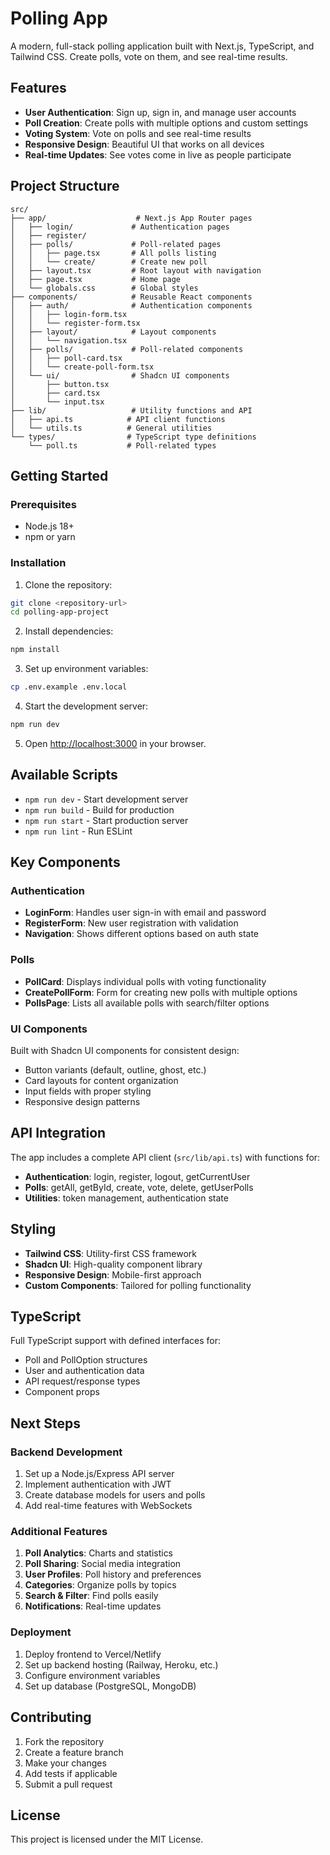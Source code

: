 # Polling App

A modern, full-stack polling application built with Next.js, TypeScript, and Tailwind CSS. Create polls, vote on them, and see real-time results.

## Features

- **User Authentication**: Sign up, sign in, and manage user accounts
- **Poll Creation**: Create polls with multiple options and custom settings
- **Voting System**: Vote on polls and see real-time results
- **Responsive Design**: Beautiful UI that works on all devices
- **Real-time Updates**: See votes come in live as people participate

## Project Structure

```
src/
├── app/                    # Next.js App Router pages
│   ├── login/             # Authentication pages
│   ├── register/
│   ├── polls/             # Poll-related pages
│   │   ├── page.tsx       # All polls listing
│   │   └── create/        # Create new poll
│   ├── layout.tsx         # Root layout with navigation
│   ├── page.tsx           # Home page
│   └── globals.css        # Global styles
├── components/            # Reusable React components
│   ├── auth/              # Authentication components
│   │   ├── login-form.tsx
│   │   └── register-form.tsx
│   ├── layout/            # Layout components
│   │   └── navigation.tsx
│   ├── polls/             # Poll-related components
│   │   ├── poll-card.tsx
│   │   └── create-poll-form.tsx
│   └── ui/                # Shadcn UI components
│       ├── button.tsx
│       ├── card.tsx
│       └── input.tsx
├── lib/                   # Utility functions and API
│   ├── api.ts            # API client functions
│   └── utils.ts          # General utilities
└── types/                # TypeScript type definitions
    └── poll.ts           # Poll-related types
```

## Getting Started

### Prerequisites

- Node.js 18+ 
- npm or yarn

### Installation

1. Clone the repository:
```bash
git clone <repository-url>
cd polling-app-project
```

2. Install dependencies:
```bash
npm install
```

3. Set up environment variables:
```bash
cp .env.example .env.local
```

4. Start the development server:
```bash
npm run dev
```

5. Open [http://localhost:3000](http://localhost:3000) in your browser.

## Available Scripts

- `npm run dev` - Start development server
- `npm run build` - Build for production
- `npm run start` - Start production server
- `npm run lint` - Run ESLint

## Key Components

### Authentication
- **LoginForm**: Handles user sign-in with email and password
- **RegisterForm**: New user registration with validation
- **Navigation**: Shows different options based on auth state

### Polls
- **PollCard**: Displays individual polls with voting functionality
- **CreatePollForm**: Form for creating new polls with multiple options
- **PollsPage**: Lists all available polls with search/filter options

### UI Components
Built with Shadcn UI components for consistent design:
- Button variants (default, outline, ghost, etc.)
- Card layouts for content organization
- Input fields with proper styling
- Responsive design patterns

## API Integration

The app includes a complete API client (`src/lib/api.ts`) with functions for:

- **Authentication**: login, register, logout, getCurrentUser
- **Polls**: getAll, getById, create, vote, delete, getUserPolls
- **Utilities**: token management, authentication state

## Styling

- **Tailwind CSS**: Utility-first CSS framework
- **Shadcn UI**: High-quality component library
- **Responsive Design**: Mobile-first approach
- **Custom Components**: Tailored for polling functionality

## TypeScript

Full TypeScript support with defined interfaces for:
- Poll and PollOption structures
- User and authentication data
- API request/response types
- Component props

## Next Steps

### Backend Development
1. Set up a Node.js/Express API server
2. Implement authentication with JWT
3. Create database models for users and polls
4. Add real-time features with WebSockets

### Additional Features
1. **Poll Analytics**: Charts and statistics
2. **Poll Sharing**: Social media integration
3. **User Profiles**: Poll history and preferences
4. **Categories**: Organize polls by topics
5. **Search & Filter**: Find polls easily
6. **Notifications**: Real-time updates

### Deployment
1. Deploy frontend to Vercel/Netlify
2. Set up backend hosting (Railway, Heroku, etc.)
3. Configure environment variables
4. Set up database (PostgreSQL, MongoDB)

## Contributing

1. Fork the repository
2. Create a feature branch
3. Make your changes
4. Add tests if applicable
5. Submit a pull request

## License

This project is licensed under the MIT License.
